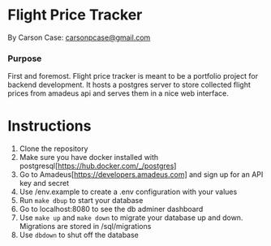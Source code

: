 # Flight Price Tracker
By Carson Case: carsonpcase@gmail.com

### Purpose
First and foremost. Flight price tracker is meant to be a portfolio project for backend development. It hosts a postgres server to store collected flight prices from amadeus api and serves them in a nice web interface.

# Instructions
1. Clone the repository
2. Make sure you have docker installed with postgresql[https://hub.docker.com/_/postgres]
3. Go to Amadeus[https://developers.amadeus.com] and sign up for an API key and secret
4. Use /env.example to create a .env configuration with your values
5. Run `make dbup` to start your database
6. Go to localhost:8080 to see the db adminer dashboard
7. Use `make up` and `make down` to migrate your database up and down. Migrations are stored in /sql/migrations
8. Use `dbdown` to shut off the database

